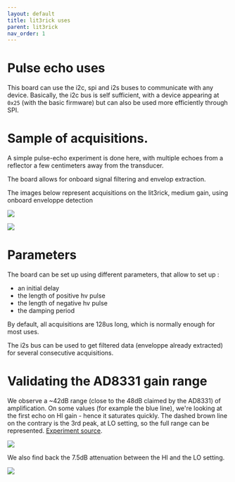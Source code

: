 ```yaml
---
layout: default
title: lit3rick uses
parent: lit3rick
nav_order: 1
---
```


# Pulse echo uses

This board can use the i2c, spi and i2s buses to communicate with any device. Basically, the i2c bus is self sufficient, with a device appearing at `0x25` (with the basic firmware) but can also be used more efficiently through SPI.

# Sample of acquisitions.

A simple pulse-echo experiment is done here, with multiple echoes from a reflector a few centimeters away from the transducer.

The board allows for onboard signal filtering and envelop extraction. 

The images below represent acquisitions on the lit3rick, medium gain, using onboard enveloppe detection

![](https://raw.githubusercontent.com/kelu124/lit3rick/master/sample_acqs/lit3rick_i2s/lit3_i2s.jpg)

![](https://raw.githubusercontent.com/kelu124/lit3rick/master/sample_acqs/lit3rick_i2s/lit3_i2s_detailed.jpg)

# Parameters

The board can be set up using different parameters, that allow to set up :

* an initial delay
* the length of positive hv pulse
* the length of negative hv pulse
* the damping period

By default, all acquisitions are 128us long, which is normally enough for most uses.

The i2s bus can be used to get filtered data (enveloppe already extracted) for several consecutive acquisitions.

# Validating the AD8331 gain range

We observe a ~42dB range (close to the 48dB claimed by the AD8331) of amplification. On some values (for example the blue line), we're looking at the first echo on HI gain - hence it saturates quickly. The dashed brown line on the contrary is the 3rd peak, at LO setting, so the full range can be represented. [Experiment source](https://github.com/kelu124/lit3rick/blob/master/sample_acqs/lit3rick_5v/1.CheckingGainSetup.ipynb).

![](https://raw.githubusercontent.com/kelu124/lit3rick/master/sample_acqs/lit3rick_5v/lit3_5V_gaintrends.jpg)

We also find back the 7.5dB attenuation between the HI and the LO setting.

![](https://raw.githubusercontent.com/kelu124/lit3rick/master/sample_acqs/lit3rick_5v/lit3_5V_hilo.jpg)




